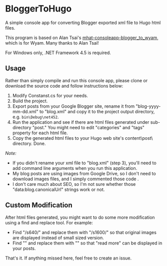 # BloggerToHugo
A simple console app for converting Blogger exported xml file to Hugo html files.

This program is based on Alan Tsai's [mhat-consoleapp-blogger_to_wyam](https://github.com/alantsai/mhat-consoleapp-blogger_to_wyam), which is for Wyam. Many thanks to Alan Tsai!

For Windows only, .NET Framework 4.5 is required.

## Usage

Rather than simply compile and run this console app, please clone or download the source code and follow instructions below:

1. Modify Constanst.cs for your needs.
2. Build the project.
3. Export posts from your Google Blogger site, rename it from "blog-yyyy-mm-dd.xml" to "blog.xml" and copy it to the project output directory, e.g. `bin\Debug\net452`.
4. Run the application and see if there are html files generated under sub-directory "post." You might need to edit "categories" and "tags" property for each html file.
5. Copy the generated html files to your Hugo web site's content\post\ directory. Done.

*Note:*

- If you didn't rename your xml file to "blog.xml" (step 3), you'll need to add command line arguments when you run this application.
- My blog posts are using images from Google Drive, so I don't need to download images files, and I simply commented those code .
- I don't care much about SEO, so I'm not sure whether those "data:blog.canonicalUrl" strings work or not.

## Custom Modification

After html files generated, you might want to do some more modification using a find and replace tool. For example:

- Find "/s640/" and replace them with "/s1600/" so that original images are displayed instead of small sized version.
- Find "<a name="more"></a>" and replace them with "<!--more-->" so that "read more" can be displayed in your posts.

That's it. If anything missed here, feel free to create an issue.
